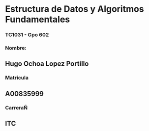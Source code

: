 # Estructura de Datos y Algoritmos Fundamentales
### TC1031 - Gpo 602
### Nombre:
## Hugo Ochoa Lopez Portillo
### Matrícula
## A00835999
### CarreraÑ
## ITC

